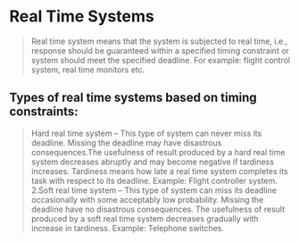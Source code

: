 # Real Time Systems

>Real time system means that the system is subjected to real time, i.e., response should be guaranteed within a specified timing constraint or system should meet the specified deadline. For example: flight control system, real time monitors etc.

## Types of real time systems based on timing constraints:

> Hard real time system –
    This type of system can never miss its deadline. Missing the deadline may have disastrous consequences.The usefulness of result produced by a hard real time system decreases abruptly and may become negative if tardiness increases. Tardiness means how late a real time system completes its task with respect to its deadline. Example: Flight controller system.
>2.Soft real time system –
This type of system can miss its deadline occasionally with some acceptably low probability. Missing the deadline have no disastrous consequences. The usefulness of result produced by a soft real time system decreases gradually with increase in tardiness. Example: Telephone switches. 